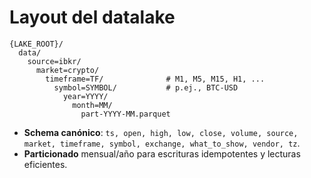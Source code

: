 # Layout del datalake

```
{LAKE_ROOT}/
  data/
    source=ibkr/
      market=crypto/
        timeframe=TF/              # M1, M5, M15, H1, ...
          symbol=SYMBOL/           # p.ej., BTC-USD
            year=YYYY/
              month=MM/
                part-YYYY-MM.parquet
```

- **Schema canónico**: `ts, open, high, low, close, volume, source, market, timeframe, symbol, exchange, what_to_show, vendor, tz`.
- **Particionado** mensual/año para escrituras idempotentes y lecturas eficientes.
